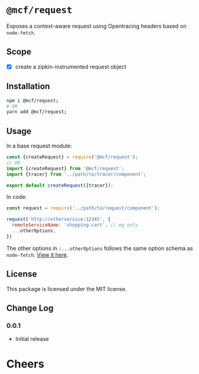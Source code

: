 # `@mcf/request`
Exposes a context-aware request using Opentracing headers based on `node-fetch`.

## Scope

- [x] create a zipkin-instrumented request object

## Installation

```bash
npm i @mcf/request;
# OR
yarn add @mcf/request;
```

## Usage

In a base request module:

```js
const {createRequest} = require('@mcf/request');
// OR
import {createRequest} from '@mcf/request';
import {tracer} from '../path/to/tracer/component';

export default createRequest({tracer});
```

In code:

```js
const request = require('../path/to/request/component');

request('http://otherservice:12345', {
  remoteServiceName: 'shopping-cart', // eg only
  ...otherOptions,
})
```

The other options in `:...otherOptions` follows the same option schema as `node-fetch`. [View it here](https://github.com/bitinn/node-fetch#options).

## License
This package is licensed under the MIT license.

## Change Log
### 0.0.1
- Initial release

# Cheers
